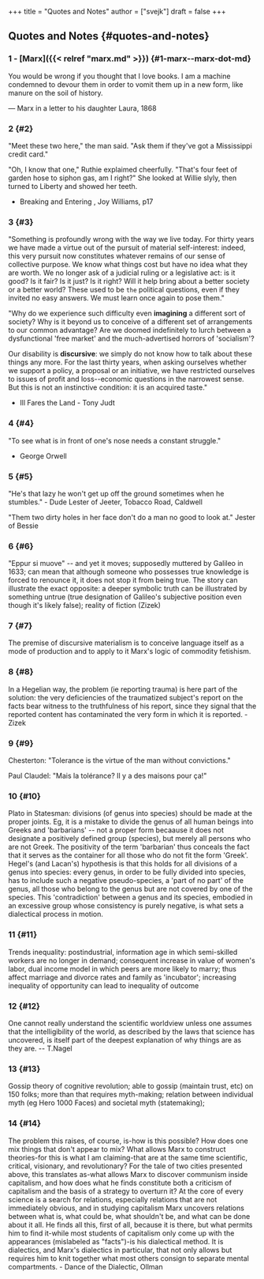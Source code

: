 +++
title = "Quotes and Notes"
author = ["svejk"]
draft = false
+++

## Quotes and Notes {#quotes-and-notes}


### 1 - [Marx]({{< relref "marx.md" >}}) {#1-marx--marx-dot-md}

You would be wrong if you thought that I love books. I am a machine condemned to devour them in order to vomit them up in a new form, like manure on the soil of history.

— Marx in a letter to his daughter Laura, 1868


### 2 {#2}

"Meet these two here," the man said.  "Ask them if they've got a Mississippi credit card."

"Oh, I know that one," Ruthie explaimed cheerfully.  "That's four feet of garden hose to siphon gas, am I right?" She looked at Willie slyly, then turned to Liberty and showed her teeth.

-   <span class="underline">Breaking and Entering</span> , Joy Williams, p17


### 3 {#3}

"Something is profoundly wrong with the way we live today.  For thirty years we have made a virtue out of the pursuit of material self-interest: indeed, this very pursuit now constitutes whatever remains of our sense of collective purpose.  We know what things cost but have no idea what they are worth.  We no longer ask of a judicial ruling or a legislative act: is it good? Is it fair? Is it just? Is it right? Will it help bring about a better society or a better world? These used to be `the` political questions, even if they invited no easy answers.  We must learn once again to pose them."

"Why do we experience such difficulty even **imagining** a different sort of society? Why is it beyond us to conceive of a different set of arrangements to our common advantage? Are we doomed indefinitely to lurch between a dysfunctional 'free market' and the much-advertised horrors of 'socialism'?

Our disability is **discursive**: we simply do not know how to talk about these things any more.  For the last thirty years, when asking ourselves whether we support a policy, a proposal or an initiative, we have restricted ourselves to issues of profit and loss--economic questions in the narrowest sense.  But this is not an instinctive condition: it is an acquired taste."

-   <span class="underline">Ill Fares the Land</span> - Tony Judt


### 4 {#4}

"To see what is in front of one's nose needs a constant struggle."

-   George Orwell


### 5 {#5}

"He's that lazy he won't get up off the ground sometimes when he stumbles." - Dude Lester of Jeeter, <span class="underline">Tobacco Road</span>, Caldwell

"Them two dirty holes in her face don't do a man no good to look at." Jester of Bessie


### 6 {#6}

"Eppur si muove" -- and yet it moves; supposedly muttered by Galileo in 1633; can mean that although someone who possesses true knowledge is forced to renounce it, it does not stop it from being true. The story can illustrate the exact opposite: a deeper symbolic truth can be illustrated by something untrue (true designation of Galileo's subjective position even though it's likely false); reality of fiction (Zizek)


### 7 {#7}

The premise of discursive materialism is to conceive language itself as a mode of production and to apply to it Marx's logic of commodity fetishism.


### 8 {#8}

In a Hegelian way, the problem (ie reporting trauma) is here part of the solution: the very deficiencies of the traumatized subject's report on the facts bear witness to the truthfulness of his report, since they signal that the reported content has contaminated the very form in which it is reported. - Zizek


### 9 {#9}

Chesterton: "Tolerance is the virtue of the man without convictions."

Paul Claudel: "Mais la tolérance? Il y a des maisons pour ça!"


### 10 {#10}

Plato in Statesman: divisions (of genus into species) should be made at the proper joints. Eg, it is a mistake to divide the genus of all human beings into Greeks and 'barbarians' -- not a proper form becaause it does not designate a positively defined group (species), but merely all persons who are not Greek. The positivity of the term 'barbarian' thus conceals the fact that it serves as the container for all those who do not fit the form 'Greek'.  Hegel's (and Lacan's) hypothesis is that this holds for all divisions of a genus into species: every genus, in order to be fully divided into species, has to include such a negative pseudo-species, a 'part of no part' of the genus, all those who belong to the genus but are not covered by one of the species.  This 'contradiction' between a genus and its species, embodied in an excessive group whose consistency is purely negative, is what sets a dialectical process in motion.


### 11 {#11}

Trends inequality: postindustrial, information age in which semi-skilled workers are no longer in demand; consequent increase in value of women's labor, dual income model in which peers are more likely to marry; thus affect marriage and divorce rates and family as 'incubator'; increasing inequality of opportunity can lead to inequality of outcome


### 12 {#12}

One cannot really understand the scientific worldview unless one assumes that the intelligibility of the world, as described by the laws that science has uncovered, is itself part of the deepest explanation of why things are as they are. -- T.Nagel


### 13 {#13}

Gossip theory of cognitive revolution; able to gossip (maintain trust, etc) on 150 folks; more than that requires myth-making; relation between individual myth (eg Hero 1000 Faces) and societal myth (statemaking);


### 14 {#14}

The problem this raises, of course, is-how is this possible? How does one mix things that don't appear to mix? What allows Marx to construct theories-for this is what I am claiming-that are at the same time scientific, critical, visionary, and revolutionary? For the tale of two cities presented above, this translates as-what allows Marx to discover communism inside capitalism, and how does what he finds constitute both a criticism of capitalism and the basis of a strategy to overturn it? At the core of every science is a search for relations, especially relations that are not immediately obvious, and in studying capitalism Marx uncovers relations between what is, what could be, what shouldn't be, and what can be done about it all. He finds all this, first of all, because it is there, but what permits him to find it-while most students of capitalism only come up with the appearances (mislabeled as "facts")-is his dialectical method. It is dialectics, and Marx's dialectics in particular, that not only allows but requires him to knit together what most others consign to separate mental compartments. - <span class="underline">Dance of the Dialectic</span>, Ollman
